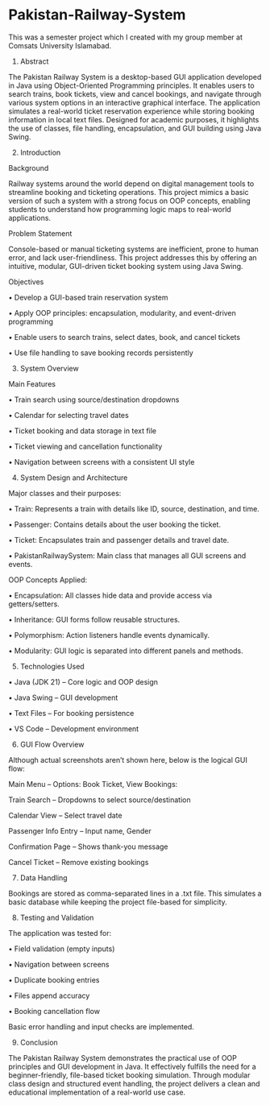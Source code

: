 # Pakistan-Railway-System
This was a semester project which I created with my group member at Comsats University Islamabad.
1. Abstract
   
The Pakistan Railway System is a desktop-based GUI application developed in Java using Object-Oriented Programming principles. It enables users to search trains, book tickets, view and cancel bookings, and navigate through various system options in an interactive graphical interface. The application simulates a real-world ticket reservation experience while storing booking information in local text files. Designed for academic purposes, it highlights the use of classes, file handling, encapsulation, and GUI building using Java Swing.

2. Introduction
   
Background

Railway systems around the world depend on digital management tools to streamline booking and ticketing operations. This project mimics a basic version of such a system with a strong focus on OOP concepts, enabling students to understand how programming logic maps to real-world applications.

Problem Statement

Console-based or manual ticketing systems are inefficient, prone to human error, and lack user-friendliness. This project addresses this by offering an intuitive, modular, GUI-driven ticket booking system using Java Swing.

Objectives

•	Develop a GUI-based train reservation system

•	Apply OOP principles: encapsulation, modularity, and event-driven programming

•	Enable users to search trains, select dates, book, and cancel tickets

•	Use file handling to save booking records persistently

3. System Overview
   
Main Features

•	Train search using source/destination dropdowns

•	Calendar for selecting travel dates

•	Ticket booking and data storage in text file

•	Ticket viewing and cancellation functionality

•	Navigation between screens with a consistent UI style

4. System Design and Architecture
   
Major classes and their purposes:

•	Train: Represents a train with details like ID, source, destination, and time.

•	Passenger: Contains details about the user booking the ticket.

•	Ticket: Encapsulates train and passenger details and travel date.

•	PakistanRailwaySystem: Main class that manages all GUI screens and events.

OOP Concepts Applied:

•	Encapsulation: All classes hide data and provide access via getters/setters.

•	Inheritance: GUI forms follow reusable structures.

•	Polymorphism: Action listeners handle events dynamically.

•	Modularity: GUI logic is separated into different panels and methods.

5. Technologies Used
    
•	Java (JDK 21) – Core logic and OOP design

•	Java Swing – GUI development

•	Text Files – For booking persistence

•	VS Code – Development environment

6. GUI Flow Overview
    
Although actual screenshots aren’t shown here, below is the logical GUI flow:	

  Main Menu – Options: Book Ticket, View Bookings:

  Train Search – Dropdowns to select source/destination
  
  Calendar View – Select travel date
  
  Passenger Info Entry – Input name, Gender
  
  Confirmation Page – Shows thank-you message
  
  Cancel Ticket – Remove existing bookings

7. Data Handling
   
Bookings are stored as comma-separated lines in a .txt file. This simulates a basic database while keeping the project file-based for simplicity.

8. Testing and Validation
    
The application was tested for:

•	Field validation (empty inputs)

•	Navigation between screens

•	Duplicate booking entries

•	Files append accuracy

•	Booking cancellation flow

Basic error handling and input checks are implemented.

9. Conclusion
   
The Pakistan Railway System demonstrates the practical use of OOP principles and GUI development in Java. It effectively fulfills the need for a beginner-friendly, file-based ticket booking simulation. Through modular class design and structured event handling, the project delivers a clean and educational implementation of a real-world use case.
